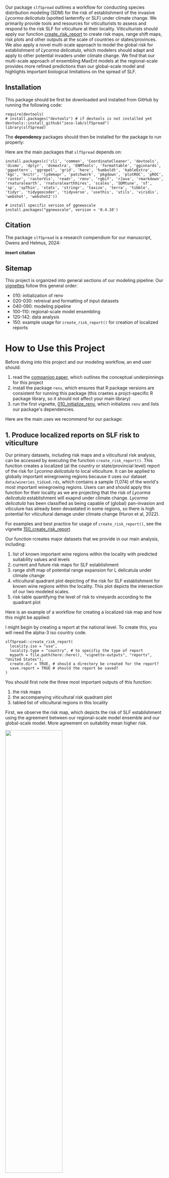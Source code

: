 Our package `slfSpread` outlines a workflow for conducting species distribution modeling (SDM) for the risk of establishment of the invasive *Lycorma delicatula* (spotted lanternfly or SLF) under climate change. We primarily provide tools and resources for viticulturists to assess and respond to the risk SLF for viticulture at their locality. Viticulturists should apply our function [create_risk_report](/R/create_risk_report.R) to create risk maps, range shift maps, risk plots and other outputs at the scale of countries or states/provinces. We also apply a novel multi-scale approach to model the global risk for establishment of *Lycorma delicatula*, which modelers should adapt and apply to other potential invaders under climate change. We find that our multi-scale approach of ensembling MaxEnt models at the regional-scale provides more refined predictions than our global-scale model and highlights important biological limitations on the spread of SLF.

## Installation

This package should be first be downloaded and installed from GitHub by running the following code:

```
require(devtools)
# install.packages("devtools") # if devtools is not installed yet
devtools::install_github("ieco-lab/slfSpread")
library(slfSpread)
```

The **dependency** packages should then be installed for the package to run properly:

Here are the main packages that `slfSpread` depends on:

```
install.packages(c('cli', 'common', 'CoordinateCleaner', 'devtools', 'dismo', 'dplyr', 'dsmextra', 'ENMTools', 'formattable', 'gginnards', 'ggpattern', 'ggrepel', 'grid', 'here', 'humboldt', 'kableExtra', 'kgc', 'knitr', 'lydemapr', 'patchwork', 'pkgdown', 'plotROC', 'pROC', 'raster', 'rasterVis', 'readr', 'renv', 'rgbif', 'rJava', 'rmarkdown', 'rnaturalearth', 'rnaturalearthhires', 'scales', 'SDMtune', 'sf', 'sp', 'spThin', 'stats', 'stringr', 'taxize', 'terra', 'tibble', 'tidyr', 'tidygeocoder', 'tidyverse', 'usethis', 'utils', 'viridis', 'webshot', 'webshot2'))

# install specific version of ggnewscale
install.packages("ggnewscale", version = '0.4.10')
```

## Citation

The package `slfSpread` is a research compendium for our manuscript, Owens and Helmus, 2024:

**insert citation**

## Sitemap

This project is organized into general sections of our modeling pipeline: Our [vignettes](https://github.com/ieco-lab/slfSpread/tree/master/vignettes) follow this general order: 

* 010: initialization of renv
* 020-030: retreival and formatting of input datasets
* 040-090: modeling pipeline
* 100-110: regional-scale model ensembling
* 120-142: data analysis
* 150: example usage for `create_risk_report()` for creation of localized reports

# How to Use this Project

Before diving into this project and our modeling workflow, an end user should:
1. read the [companion paper](), which outlines the conceptual underpinnings for this project
2. install the package `renv`, which ensures that R package versions are consistent for running this package (this craetes a projct-specific R package library, so it should not affect your main library)
3. run the first vignette, [010_initialize_renv](https://github.com/ieco-lab/slfSpread/blob/master/vignettes/010_initialize_pkg.R), which initializes `renv` and lists our package's dependencies.

Here are the main uses we recommend for our package:

## 1. Produce localized reports on SLF risk to viticulture

Our primary datasets, including risk maps and a viticultural risk analysis, can be accessed by executing the function `create_risk_report()`. This function creates a localized (at the country or state/provincial level) report of the risk for *Lycorma delicatula* to local viticulture. It can be applied to globally important winegrowing regions because it uses our dataset `data/wineries_tidied.rds`, which contains a sample (1,074) of the world's most important winegrowing regions. Users can and should apply this function for their locality as we are projecting that the risk of *Lycorma delicatula* establishment will exapnd under climate change. *Lycorma delicatula* has been classified as being capable of (global) pan-invasion and viticulure has already been devastated in some regions, so there is high potential for viticultural damage under climate change (Huron et al, 2022).

For examples and best practice for usage of `create_risk_report()`, see the vignette [150_create_risk_report](https://github.com/ieco-lab/slfSpread/blob/master/vignettes/150_create_risk_report.Rmd)

Our function rcreates major datasets that we provide in our main analysis, including:

1. list of known important wine regions within the locality with predicted suitability values and levels
2. current and future risk maps for SLF establishment
3. range shift map of potential range expansion for L delicatula under climate change
4. viticultural quadrant plot depicting of the risk for SLF establishment for known wine regions within the locality. This plot depicts the intersection of our two modeled scales.
5. risk table quantifying the level of risk to vineyards according to the quadrant plot


Here is an example of a workflow for creating a localized risk map and how this might be applied:

I might begin by creating a report at the national level. To create this, you will need the alpha-3 iso country code.

```
slfSpread::create_risk_report(
  locality.iso = "usa",
  locality.type = "country", # to specifiy the type of report
  mypath = file.path(here::here(), "vignette-outputs", "reports", "United States"),
  create.dir = TRUE, # should a directory be created for the report?
  save.report = TRUE # should the report be saved?
)
```

You should first note the three most important outputs of this function: 
1. the risk maps 
2. the accompanying viticultural risk quadrant plot
3. tabled list of viticultural regions in this locality

First, we observe the risk map, which depicts the risk of SLF establishment using the agreement between our regional-scale model ensemble and our global-scale model. More agreement on suitability mean higher risk.

<img src="https://github.com/user-attachments/assets/c02e9028-a5df-4993-8c0b-a49a73be679d" width="60%"/>

**Fig. 1:** Projected current and future risk of *Lycorma delicatula* establishment under climate change | USA

The points on the map represent key viticultural regions. We have extracted the suitability of each viticultural region and depicted its quantitative shift in risk on our second output, the viticultural risk quadrant plot. This plot quantifies the level of risk along both modeled scales, both $\color{violet}{\textsf{presently}}$ and in the $\color{purple}{\textsf{future}}$ under a predicted climate change shift (arrows):

<img src="https://github.com/user-attachments/assets/49df16d5-d9b2-4c5b-960d-b9dca245f0f9" width="50%"/>

**Fig. 2:** Projected shift in the risk for *Lycorma delicatula* establishment at key viticultural regions due to climate change | USA

The accompanying table provides a list of key viticultural regions and their geographical region (state/province), with predicted risk levels: 

**Table 1:** List of viticultural regions and their projected risk

<img src="https://github.com/user-attachments/assets/d75eb908-4255-4286-bf9d-f4bcae380937"/>

You may begin to notice that a particular region has many records, like we can see is the case for Washington State. You could then produce a report only for that region, to get a better idea of the overall trend of risk shift due to climate change. We will produce a report for Washington State alone, to better visualize this trend:

```
slfSpread::create_risk_report(
  locality.iso = "usa", # the country iso is still required
  locality.name = "washington", # the name must be specified
  locality.type = "state_province", # we have changed the report type
  mypath = file.path(here::here(), "vignette-outputs", "reports", "United States"),
  create.dir = FALSE, # dir already exists
  save.report = TRUE
)
```

We can see that most of Washington is at some level of SLF risk presently. Under climate change, risk is projected to decrease some, but one or both modeled scales still predict that SLF can establish in most of the state.

<img src="https://github.com/user-attachments/assets/d1019a9c-7649-4bf6-a91b-8338cf54f9d0" width="60%"/>

**Fig. 3:** Projected current and future risk of *Lycorma delicatula* establishment under climate change | Washington, USA

Based on the viticultural risk quadrant plot, we can now see that Washington state exhibits a totally different trend from the rest of the country. While viticultural regions across the united states exhibit a range of risk levels, regions in Washington are either at high or extreme risk for SLF establishment, and this pattern does not change under predicted climate change levels. 

<img src="https://github.com/user-attachments/assets/2a94ce74-9df7-45df-989b-fccf79566a93" width="50%"/>

**Fig. 4:** Projected shift in the risk for *Lycorma delicatula* establishment at key viticultural regions due to climate change | Washington, USA


In our more localized analysis, we might also be interested in quantifying the total area at risk for SLF or the total number of viticultural regions at risk for SLF establishment. For this, we will look at two additional outputs from `create_risk_report()`: 

1. risk map area table- this quantifies the areas and proportions of the total occupied by each risk category on the risk map
2. viticultural risk table- this quantifies the number of winegrowing regions that are projected to fall into each risk category, both now and in the future under climate change

First, let's look at the risk map area table:

**Table 2:** Table quantifying the projected current and future suitable area for *Lycorma delicatula* establishment | Washington, USA

<img src="https://github.com/user-attachments/assets/e795c878-546d-44d3-9dc2-195850d15029"/>

We can see from this table that the total unsuitable area decreased under climate change, from 8.6% to 7.4%, but this change was mostly found in the regional-scale model ensemble, which predicted ~9% more suitable arae under climate change. Our modeled scales also diverged in the agreed suitable area (suitable_agreement decreased by ~9%). 

Next, lets look at the viticultural risk table:

**Table 3:** Table quantifying the projected shift in the risk for *Lycorma delicatula* establishment at key viticultural regions due to climate change | Washington, USA

<img src="https://github.com/user-attachments/assets/76681887-5b69-4256-87dd-2861c4755ba7" width="90%"/>

From this table, we can see that all 7 viticultural regions maintain their present risk level under climate change. Six regions fall into the high risk category (regional ensemble suitability only) and one falls into the extreme risk category (suitable area agreement).

Users should explore the other localities and data types available with this function.


## 2. Recreate the analysis for another invasive species of interest

For modelers who wish to apply this pipeline for other invasive species, this pipeline can easily be adapted to model the risk of establishment by simply changing the input datasets and modeled scales. 

First, a modeler would need to change the input datasets, outlined in vignettes 020-040. In vignette 020, I retrieved input data from GBIF, which hosts datasets for thousands of other species. I recommend including extra data from other databases and the literature as I did in my analysis, but GBIF is a great starting point for data retrieval. Here is an example using the packages `rgbif` and `taxize`:

```{r get taxa ID and GBIF presence data}
# get species ID from gbif database
ids <- taxize::get_ids(sci_com = "Emerald Ash Borer", db = "gbif")

# initiate download
records_gbif <- rgbif::occ_download(
  # general formatting
  type = "and",
  format = "SIMPLE_CSV",
  # inclusion rules
  pred("taxonKey", ids[[1]]), # search by ID, not species name
  pred("hasCoordinate", TRUE),
  pred("hasGeospatialIssue", FALSE),
  pred("occurrenceStatus", "PRESENT")
)
```

The input covariates would also need to change based on what is biologically relevant for the particular species. I outline the process of choosing input covariates in vignette 030. 

Once the input data have been adapted to the user's needs, the regional-scale models will need to be applied per region of interest. Each regional-scale model depends on a spcecific background area selection for MaxEnt that will need to change. I outline the process for choosing this area in vignette 060, in which I subset the presence data by region and intersect these subsets with the Köppen-Geiger climate zones to select the appropriate background area. This resulting polygon would need to be cropped to the region of interest. I use the `kgc`, `terra`, and `sf` packages for this analysis:

```{r get K-G zones and intersect with presence data}
# get K-G zones
kmz_data <- kgc::kmz

# generate coordinates
kmz_lat <- kgc::genCoords(latlon = "lat", full = TRUE)
kmz_lon <- kgc::genCoords(latlon = "lon", full = TRUE)

# join data and coordinates
kmz_data <- cbind(kmz_lat, kmz_lon) %>%
  cbind(., kmz_data) %>%
  as.data.frame() %>%
  # relocate column
  dplyr::select(kmz_lon, everything()) 

# convert to raster
KG_zones_rast <- terra::rast(
  x = kmz_data,
  type = "xyz",
  crs = "EPSG:4326"
  )

# next, convert raster to polygon
KG_zones_poly <- terra::as.polygons(
  x = KG_zones_rast,
  aggregate = TRUE, # combine cells with the same value into one area
  values = TRUE, # include cell values as attributes
  crs = "EPSG:4326"
)
KG_zones_poly <- sf::st_as_sf(KG_zones_poly)

# intersect polygon and presences
regional_poly <- sf::st_filter(x = KG_zones_poly, y = presence_data)
```

Once the presence data, coviariate data and background points have been chosen, the user might apply this framework for any invasive species and ensemble models for any region of interest.

# References

Bryant, C., Wheeler, N. R., Rubel, F., & French, R. H. (2017). kgc: Koeppen-Geiger Climatic Zones. https://CRAN.R-project.org/package=kgc

Chamberlain S, Barve V, Mcglinn D, Oldoni D, Desmet P, Geffert L, Ram K (2024). rgbif: Interface to the Global Biodiversity Information Facility API. R package version 3.8.0, https://CRAN.R-project.org/package=rgbif.

Scott Chamberlain and Eduard Szocs (2013). taxize - taxonomic search and retrieval in R. F1000Research, 2:191. URL: https://f1000research.com/articles/2-191/v2

Gallien, L., Douzet, R., Pratte, S., Zimmermann, N. E., & Thuiller, W. (2012). Invasive species distribution models – how violating the equilibrium assumption can create new insights. Global Ecology and Biogeography, 21(11), 1126–1136. https://doi.org/10.1111/j.1466-8238.2012.00768.x

Huron, N. A., Behm, J. E., & Helmus, M. R. (2022). Paninvasion severity assessment of a U.S. grape pest to disrupt the global wine market. Communications Biology, 5(1), 655. https://doi.org/10.1038/s42003-022-03580-w

Pebesma, E., 2018. Simple Features for R: Standardized Support for Spatial Vector Data. The R Journal 10 (1), 439-446, https://doi.org/10.32614/RJ-2018-009

Phillips, S. J., Anderson, R. P., & Schapire, R. E. (2006). Maximum entropy modeling of species geographic distributions. Ecological Modelling, 190(3), 231–259. https://doi.org/10.1016/j.ecolmodel.2005.03.026

Hijmans R (2024). terra: Spatial Data Analysis. R package version 1.7-81, https://rspatial.github.io/terra/, https://rspatial.org/.

Ushey K, Wickham H (2024). renv: Project Environments. R package version 1.0.7, https://github.com/rstudio/renv, https://rstudio.github.io/renv/.

Wickham H, Averick M, Bryan J, Chang W, McGowan LD, François R, Grolemund G, Hayes A, Henry L, Hester J, Kuhn M, Pedersen TL, Miller E, Bache SM, Müller K, Ooms J, Robinson D, Seidel DP, Spinu V, Takahashi K, Vaughan D, Wilke C, Woo K, Yutani H (2019). “Welcome to the tidyverse.” Journal of Open Source Software, 4(43), 1686. doi:10.21105/joss.01686.
